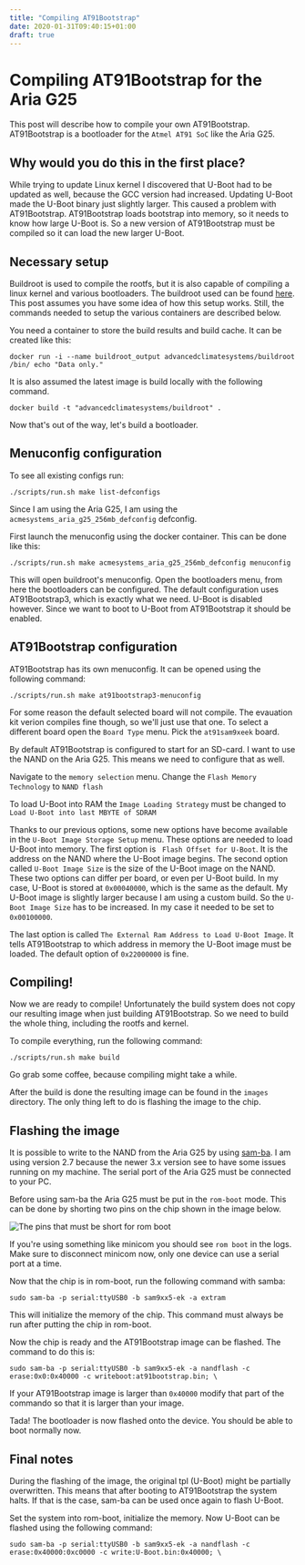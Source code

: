 ```yaml
---
title: "Compiling AT91Bootstrap"
date: 2020-01-31T09:40:15+01:00
draft: true
---
```


# Compiling AT91Bootstrap for the Aria G25

This post will describe how to compile your own AT91Bootstrap. AT91Bootstrap is a bootloader for the `Atmel AT91 SoC` like the Aria G25.

## Why would you do this in the first place?

While trying to update Linux kernel I discovered that U-Boot had to be updated as well, because the GCC version had increased. Updating U-Boot made the U-Boot binary just slightly larger. This caused a problem with AT91Bootstrap. AT91Bootstrap loads bootstrap into memory, so it needs to know how large U-Boot is. So a new version of AT91Bootstrap must be compiled so it can load the new larger U-Boot.

## Necessary setup 

Buildroot is used to compile the rootfs, but it is also capable of compiling a linux kernel and various bootloaders. The buildroot used can be found [here][0]. This post assumes you have some idea of how this setup works. Still, the commands needed to setup the various containers are described below.

You need a container to store the build results and build cache. It can be created like this:
```
docker run -i --name buildroot_output advancedclimatesystems/buildroot /bin/ echo "Data only."
```

It is also assumed the latest image is build locally with the following command. 
```
docker build -t "advancedclimatesystems/buildroot" .
```
Now that's out of the way, let's build a bootloader.

## Menuconfig configuration

To see all existing configs run:

```
./scripts/run.sh make list-defconfigs
```

Since I am using the Aria G25, I am using the `acmesystems_aria_g25_256mb_defconfig` defconfig. 

First launch the menuconfig using the docker container. This can be done  like this:

```
./scripts/run.sh make acmesystems_aria_g25_256mb_defconfig menuconfig
```

This will open buildroot's menuconfig. Open the bootloaders menu, from here the bootloaders can be configured. 
The default configuration uses AT91Bootstrap3, which is exactly what we need. U-Boot is disabled however. Since we want to boot to U-Boot from AT91Bootstrap it should be enabled.

## AT91Bootstrap configuration
AT91Bootstrap has its own menuconfig. It can be opened using the following command:
```
./scripts/run.sh make at91bootstrap3-menuconfig
``` 

For some reason the default selected board will not compile. The evauation kit verion compiles fine though, so we'll just use that one. To select a different board open the `Board Type` menu. Pick the `at91sam9xeek` board. 

By default AT91Bootstrap is configured to start for an SD-card. I want to use the NAND on the Aria G25. This means we need to configure that as well.

Navigate to the `memory selection` menu. Change the `Flash Memory Technology` to `NAND flash`

To load U-Boot into RAM the `Image Loading Strategy` must be changed to   `Load U-Boot into last MBYTE of SDRAM`

Thanks to our previous options, some new options have become available in the `U-Boot Image Storage Setup` menu. These options are needed to load U-Boot into memory. The first option is ` Flash Offset for U-Boot`. It is the address on the NAND where the U-Boot image begins. The second option called `U-Boot Image Size` is the size of the U-Boot image on the NAND. These two options can differ per board, or even per U-Boot build. In my case, U-Boot is stored at `0x00040000`, which is the same as the default.
My U-Boot image is slightly larger because I am using a custom build. So the  `U-Boot Image Size` has to be increased. In my case it needed to be set to  `0x00100000`. 

The last option is called `The External Ram Address to Load U-Boot Image`. It tells AT91Bootstrap to which address in memory the U-Boot image must be loaded. The default option of `0x22000000` is fine.


## Compiling!
Now we are ready to compile! Unfortunately the build system does not copy our resulting image when just building AT91Bootstrap. So we need to build the whole thing, including the rootfs and kernel. 

To compile everything, run the following command:
```
./scripts/run.sh make build
``` 
Go grab some coffee, because compiling might take a while. 

After the build is done the resulting image can be found in the `images` directory. The only thing left to do is flashing the image to the chip.

## Flashing the image
It is possible to write to the NAND from the Aria G25 by using [sam-ba][1]. I am using version 2.7 because the newer 3.x version see to have some issues running on my machine. The serial port of the Aria G25 must be connected to your PC. 

Before using sam-ba the Aria G25 must be put in the `rom-boot` mode. This can be done by shorting two pins on the chip shown in the image below.

![The pins that must be short for rom boot](/images/compiling-at91bootstrap/ariag25.png)

If you're using something like minicom you should see `rom boot` in the logs. Make sure to disconnect minicom now, only one device can use a serial port at a time.

Now that the chip is in rom-boot, run the following command with samba:
```
sudo sam-ba -p serial:ttyUSB0 -b sam9xx5-ek -a extram
```

This will initialize the memory of the chip. This command must always be run after putting the chip in rom-boot.

Now the chip is ready and the AT91Bootstrap image can be flashed. The command to do this is:
```
sudo sam-ba -p serial:ttyUSB0 -b sam9xx5-ek -a nandflash -c erase:0x0:0x40000 -c writeboot:at91bootstrap.bin; \
```
If your AT91Bootstrap image is larger than `0x40000` modify that part of the commando so that it is larger than your image.

Tada! The bootloader is now flashed onto the device. You should be able to boot normally now.

## Final notes
During the flashing of the image, the original tpl (U-Boot) might be partially overwritten. This means that after booting to AT91Bootstrap the system halts. If that is the case, sam-ba can be used once again to flash U-Boot. 

Set the system into rom-boot, initialize the memory. Now U-Boot can be flashed using the following command:

```
sudo sam-ba -p serial:ttyUSB0 -b sam9xx5-ek -a nandflash -c erase:0x40000:0xc0000 -c write:U-Boot.bin:0x40000; \
```


[0]: https://github.com/AdvancedClimateSystems/docker-buildroot
[1]: https://www.microchip.com/DevelopmentTools/ProductDetails/PartNO/SAM-BA%20In-system%20Programmer
